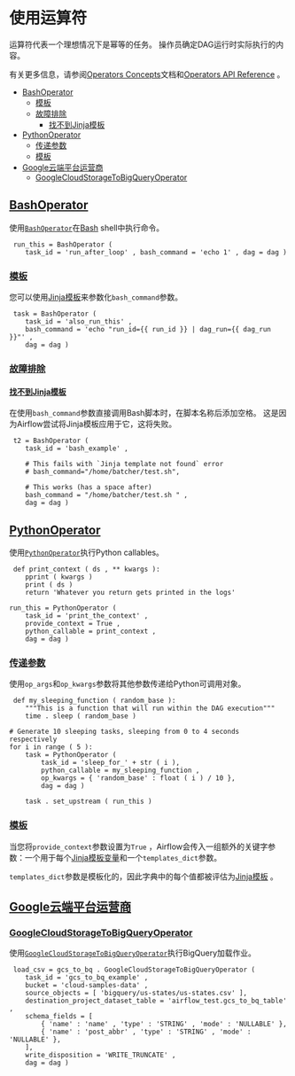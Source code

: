 # 使用运算符

运算符代表一个理想情况下是幂等的任务。 操作员确定DAG运行时实际执行的内容。

有关更多信息，请参阅[Operators Concepts](https://apachecn.github.io/airflow-doc-zh/concepts.html)文档和[Operators API Reference](https://apachecn.github.io/airflow-doc-zh/code.html) 。

*   [BashOperator](9)
    *   [模板](9)
    *   [故障排除](9)
        *   [找不到Jinja模板](9)
*   [PythonOperator](9)
    *   [传递参数](9)
    *   [模板](9)
*   [Google云端平台运营商](9)
    *   [GoogleCloudStorageToBigQueryOperator](9)

## [BashOperator](9)

使用[`BashOperator`](https://apachecn.github.io/airflow-doc-zh/code.html "airflow.operators.bash_operator.BashOperator")在[Bash](https://www.gnu.org/software/bash/) shell中执行命令。

```
 run_this = BashOperator (
    task_id = 'run_after_loop' , bash_command = 'echo 1' , dag = dag )

```

### [模板](9)

您可以使用[Jinja模板](https://apachecn.github.io/airflow-doc-zh/concepts.html)来参数化`bash_command`参数。

```
 task = BashOperator (
    task_id = 'also_run_this' ,
    bash_command = 'echo "run_id={{ run_id }} | dag_run={{ dag_run }}"' ,
    dag = dag )

```

### [故障排除](9)

#### [找不到Jinja模板](9)

在使用`bash_command`参数直接调用Bash脚本时，在脚本名称后添加空格。 这是因为Airflow尝试将Jinja模板应用于它，这将失败。

```
 t2 = BashOperator (
    task_id = 'bash_example' ,

    # This fails with `Jinja template not found` error
    # bash_command="/home/batcher/test.sh",

    # This works (has a space after)
    bash_command = "/home/batcher/test.sh " ,
    dag = dag )

```

## [PythonOperator](9)

使用[`PythonOperator`](https://apachecn.github.io/airflow-doc-zh/code.html "airflow.operators.python_operator.PythonOperator")执行Python callables。

```
 def print_context ( ds , ** kwargs ):
    pprint ( kwargs )
    print ( ds )
    return 'Whatever you return gets printed in the logs'

run_this = PythonOperator (
    task_id = 'print_the_context' ,
    provide_context = True ,
    python_callable = print_context ,
    dag = dag )

```

### [传递参数](9)

使用`op_args`和`op_kwargs`参数将其他参数传递给Python可调用对象。

```
 def my_sleeping_function ( random_base ):
    """This is a function that will run within the DAG execution"""
    time . sleep ( random_base )

# Generate 10 sleeping tasks, sleeping from 0 to 4 seconds respectively
for i in range ( 5 ):
    task = PythonOperator (
        task_id = 'sleep_for_' + str ( i ),
        python_callable = my_sleeping_function ,
        op_kwargs = { 'random_base' : float ( i ) / 10 },
        dag = dag )

    task . set_upstream ( run_this )

```

### [模板](9)

当您将`provide_context`参数设置为`True` ，Airflow会传入一组额外的关键字参数：一个用于每个[Jinja模板变量](https://apachecn.github.io/airflow-doc-zh/code.html)和一个`templates_dict`参数。

`templates_dict`参数是模板化的，因此字典中的每个值都被评估为[Jinja模板](https://apachecn.github.io/airflow-doc-zh/concepts.html) 。

## [Google云端平台运营商](9)

### [GoogleCloudStorageToBigQueryOperator](9)

使用[`GoogleCloudStorageToBigQueryOperator`](https://apachecn.github.io/airflow-doc-zh/integration.html "airflow.contrib.operators.gcs_to_bq.GoogleCloudStorageToBigQueryOperator")执行BigQuery加载作业。

```
 load_csv = gcs_to_bq . GoogleCloudStorageToBigQueryOperator (
    task_id = 'gcs_to_bq_example' ,
    bucket = 'cloud-samples-data' ,
    source_objects = [ 'bigquery/us-states/us-states.csv' ],
    destination_project_dataset_table = 'airflow_test.gcs_to_bq_table' ,
    schema_fields = [
        { 'name' : 'name' , 'type' : 'STRING' , 'mode' : 'NULLABLE' },
        { 'name' : 'post_abbr' , 'type' : 'STRING' , 'mode' : 'NULLABLE' },
    ],
    write_disposition = 'WRITE_TRUNCATE' ,
    dag = dag )

```